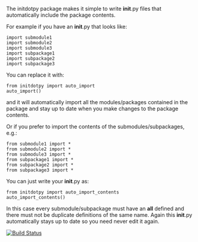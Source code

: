 The initdotpy package makes it simple to write __init__.py files that automatically include the package contents.

For example if you have an __init__.py that looks like:

    import submodule1 
    import submodule2 
    import submodule3 
    import subpackage1
    import subpackage2
    import subpackage3

You can replace it with:

    from initdotpy import auto_import
    auto_import()

and it will automatically import all the modules/packages contained in the package and stay up to date when you make changes to the package contents.

Or if you prefer to import the contents of the submodules/subpackages, e.g.:

    from submodule1 import *
    from submodule2 import *
    from submodule3 import *
    from subpackage1 import *
    from subpackage2 import *
    from subpackage3 import *

You can just write your __init__.py as:

    from initdotpy import auto_import_contents
    auto_import_contents()

In this case every submodule/subpackage must have an __all__ defined and there must not be duplicate definitions of the same name. Again this __init__.py automatically stays up to date so you need never edit it again.


[![Build Status](https://travis-ci.org/burrowsa/initdotpy.png?branch=master)](https://travis-ci.org/burrowsa/initdotpy)